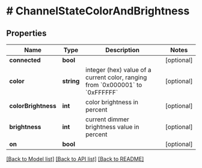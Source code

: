 # # ChannelStateColorAndBrightness

## Properties

Name | Type | Description | Notes
------------ | ------------- | ------------- | -------------
**connected** | **bool** |  | [optional]
**color** | **string** | integer (hex) value of a current color, ranging from &#x60;0x000001&#x60; to &#x60;0xFFFFFF&#x60; | [optional]
**colorBrightness** | **int** | color brightness in percent | [optional]
**brightness** | **int** | current dimmer brightness value in percent | [optional]
**on** | **bool** |  | [optional]

[[Back to Model list]](../../README.md#models) [[Back to API list]](../../README.md#endpoints) [[Back to README]](../../README.md)
